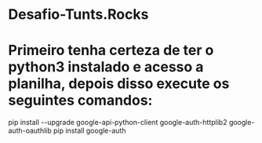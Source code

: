 # Desafio-Tunts.Rocks

# Primeiro tenha certeza de ter o python3 instalado e acesso a planilha, depois disso execute os seguintes comandos:

pip install --upgrade google-api-python-client google-auth-httplib2 google-auth-oauthlib
pip install google-auth


